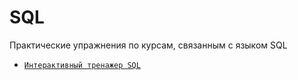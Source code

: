 # SQL 

Практические упражнения по курсам, связанным с языком SQL

- [`Интерактивный тренажер SQL`](./interactive_sql_trainer/README.md)
